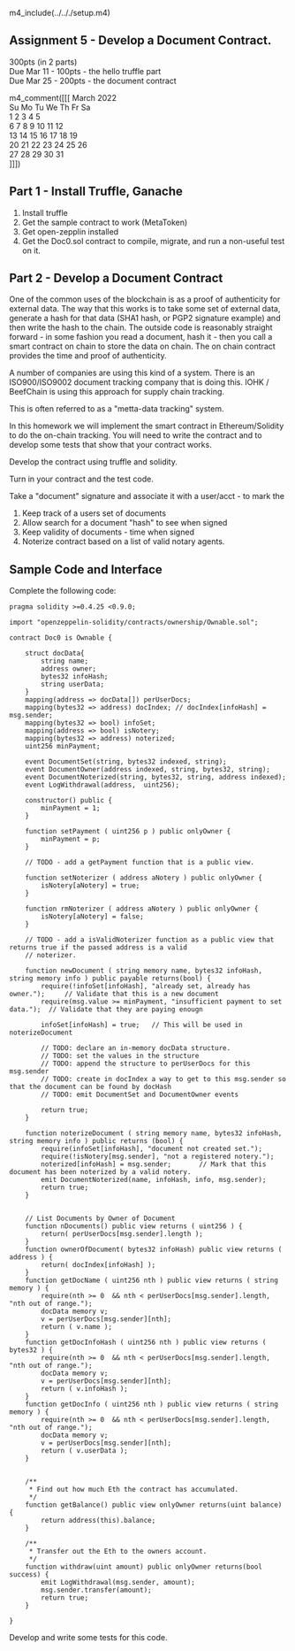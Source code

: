 m4_include(../.././setup.m4)

## Assignment 5 - Develop a Document Contract.

300pts (in 2 parts) <br>
Due Mar 11 - 100pts - the hello truffle part <br>
Due Mar 25 - 200pts - the document contract <br>

m4_comment([[[
     March 2022       
Su Mo Tu We Th Fr Sa  
       1  2  3  4  5  
 6  7  8  9 10 11 12  
13 14 15 16 17 18 19  
20 21 22 23 24 25 26  
27 28 29 30 31        
]]])


## Part 1 - Install Truffle, Ganache

1. Install truffle
2. Get the sample contract to work (MetaToken)
3. Get open-zepplin installed
4. Get the Doc0.sol contract to compile, migrate, and run a non-useful test on it.

## Part 2 - Develop a Document Contract

One of the common uses of the blockchain is as a proof of authenticity
for external data.   The way that this works is to take some set of external
data, generate a hash for that data (SHA1 hash, or PGP2 signature example) and then write the
hash to the chain.  The outside code is reasonably straight forward -
in some fashion you read a document, hash it - then you call a smart contract
on chain to store the data on chain.   The on chain contract
provides the time and proof of authenticity.

A number of companies are using this kind of a system.  There is an ISO900/ISO9002 document
tracking company that is doing this.   IOHK / BeefChain is using this approach for supply chain tracking.

This is often referred to as a "metta-data tracking" system.

In this homework we will implement the smart contract in Ethereum/Solidity to do the
on-chain tracking.   You will need to write the contract and to develop some tests
that show that your contract works.

Develop the contract using truffle and solidity.

Turn in your contract and the test code.





Take a "document" signature and associate it with a user/acct - to mark the 

1. Keep track of a users set of documents
2. Allow search for a document "hash" to see when signed
3. Keep validity of documents - time when signed
4. Noterize contract based on a list of valid notary agents.


Sample Code and Interface
---------------------------------------------------------

Complete the following code:

```
pragma solidity >=0.4.25 <0.9.0;

import "openzeppelin-solidity/contracts/ownership/Ownable.sol";

contract Doc0 is Ownable {

	struct docData{
		string name;
		address owner;
		bytes32 infoHash;
		string userData;
	}
	mapping(address => docData[]) perUserDocs;
	mapping(bytes32 => address) docIndex; // docIndex[infoHash] = msg.sender;
	mapping(bytes32 => bool) infoSet;
	mapping(address => bool) isNotery;
	mapping(bytes32 => address) noterized;
	uint256 minPayment;

	event DocumentSet(string, bytes32 indexed, string);
	event DocumentOwner(address indexed, string, bytes32, string);
	event DocumentNoterized(string, bytes32, string, address indexed);
	event LogWithdrawal(address,  uint256);

	constructor() public {
		minPayment = 1;
	}

	function setPayment ( uint256 p ) public onlyOwner {
		minPayment = p;
	}

	// TODO - add a getPayment function that is a public view.

	function setNoterizer ( address aNotery ) public onlyOwner {
		isNotery[aNotery] = true;
	}

	function rmNoterizer ( address aNotery ) public onlyOwner {
		isNotery[aNotery] = false;
	}

	// TODO - add a isValidNoterizer function as a public view that returns true if the passed address is a valid
	// noterizer.

	function newDocument ( string memory name, bytes32 infoHash, string memory info ) public payable returns(bool) {
		require(!infoSet[infoHash], "already set, already has owner.");		// Validate that this is a new document
		require(msg.value >= minPayment, "insufficient payment to set data.");	// Validate that they are paying enougn

		infoSet[infoHash] = true;	// This will be used in noterizeDocument 

		// TODO: declare an in-memory docData structure.
		// TODO: set the values in the structure
		// TODO: append the structure to perUserDocs for this msg.sender
		// TODO: create in docIndex a way to get to this msg.sender so that the document can be found by docHash
		// TODO: emit DocumentSet and DocumentOwner events
		
		return true;
	}

	function noterizeDocument ( string memory name, bytes32 infoHash, string memory info ) public returns (bool) {
		require(infoSet[infoHash], "document not created set.");
		require(!isNotery[msg.sender], "not a registered notery.");
		noterized[infoHash] = msg.sender;		// Mark that this document has been noterized by a valid notery.
		emit DocumentNoterized(name, infoHash, info, msg.sender);
		return true;
	}


	// List Documents by Owner of Document
	function nDocuments() public view returns ( uint256 ) {
		return( perUserDocs[msg.sender].length );
	}
	function ownerOfDocument( bytes32 infoHash) public view returns ( address ) {
		return( docIndex[infoHash] );
	}
	function getDocName ( uint256 nth ) public view returns ( string memory ) {
		require(nth >= 0  && nth < perUserDocs[msg.sender].length, "nth out of range.");
		docData memory v;
		v = perUserDocs[msg.sender][nth];
		return ( v.name );
	}
	function getDocInfoHash ( uint256 nth ) public view returns ( bytes32 ) {
		require(nth >= 0  && nth < perUserDocs[msg.sender].length, "nth out of range.");
		docData memory v;
		v = perUserDocs[msg.sender][nth];
		return ( v.infoHash );
	}
	function getDocInfo ( uint256 nth ) public view returns ( string memory ) {
		require(nth >= 0  && nth < perUserDocs[msg.sender].length, "nth out of range.");
		docData memory v;
		v = perUserDocs[msg.sender][nth];
		return ( v.userData );
	}


	/**
	 * Find out how much Eth the contract has accumulated.
     */
    function getBalance() public view onlyOwner returns(uint balance) {
        return address(this).balance;
    }

	/**
	 * Transfer out the Eth to the owners account.
     */
    function withdraw(uint amount) public onlyOwner returns(bool success) {
        emit LogWithdrawal(msg.sender, amount);
        msg.sender.transfer(amount);
        return true;
    }

}
```

Develop and write some tests for this code.


